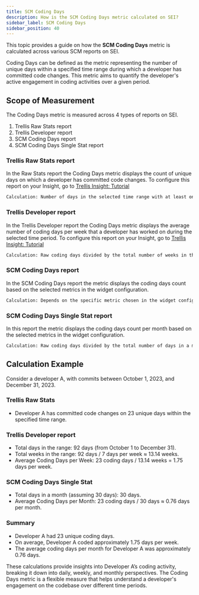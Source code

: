 ```yaml
---
title: SCM Coding Days
description: How is the SCM Coding Days metric calculated on SEI?
sidebar_label: SCM Coding Days
sidebar_position: 40
---
```


This topic provides a guide on how the **SCM Coding Days** metric is calculated across various SCM reports on SEI.

Coding Days can be defined as the metric representing the number of unique days within a specified time range during which a developer has committed code changes. This metric aims to quantify the developer's active engagement in coding activities over a given period.

## Scope of Measurement

The Coding Days metric is measured across 4 types of reports on SEI.

1. Trellis Raw Stats report
2. Trellis Developer report
3. SCM Coding Days report
4. SCM Coding Days Single Stat report

### Trellis Raw Stats report

In the Raw Stats report the Coding Days metric displays the count of unique days on which a developer has committed code changes. To configure this report on your Insight, go to [Trellis Insight: Tutorial](/docs/software-engineering-insights/sei-metrics-and-reports/trellis-score)

```bash
Calculation: Number of days in the selected time range with at least one commit.
```

### Trellis Developer report

In the Trellis Developer report the Coding Days metric displays the average number of coding days per week that a developer has worked on during the selected time period. To configure this report on your Insight, go to [Trellis Insight: Tutorial](/docs/software-engineering-insights/sei-metrics-and-reports/trellis-score)

```bash
Calculation: Raw coding days divided by the total number of weeks in the selected time range.
```

### SCM Coding Days report

In the SCM Coding Days report the metric displays the coding days count based on the selected metrics in the widget configuration.

```bash
Calculation: Depends on the specific metric chosen in the widget configuration (e.g., Average Coding Days per Week).
```

### SCM Coding Days Single Stat report

In this report the metric displays the coding days count per month based on the selected metrics in the widget configuration.

```bash
Calculation: Raw coding days divided by the total number of days in a month.
```

## Calculation Example

Consider a developer A, with commits between October 1, 2023, and December 31, 2023.

### Trellis Raw Stats

* Developer A has committed code changes on 23 unique days within the specified time range.

### Trellis Developer report

* Total days in the range: 92 days (from October 1 to December 31).
* Total weeks in the range: 92 days / 7 days per week ≈ 13.14 weeks.
* Average Coding Days per Week: 23 coding days / 13.14 weeks = 1.75 days per week.

### SCM Coding Days Single Stat

* Total days in a month (assuming 30 days): 30 days.
* Average Coding Days per Month: 23 coding days / 30 days ≈ 0.76 days per month.

### Summary

* Developer A had 23 unique coding days.
* On average, Developer A coded approximately 1.75 days per week.
* The average coding days per month for Developer A was approximately 0.76 days.

These calculations provide insights into Developer A’s coding activity, breaking it down into daily, weekly, and monthly perspectives. The Coding Days metric is a flexible measure that helps understand a developer's engagement on the codebase over different time periods.